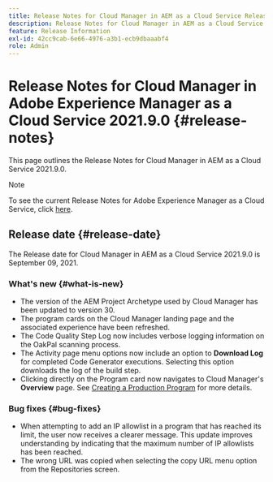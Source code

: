 ```yaml
---
title: Release Notes for Cloud Manager in AEM as a Cloud Service Release 2021.9.0
description: Release Notes for Cloud Manager in AEM as a Cloud Service Release 2021.9.0
feature: Release Information
exl-id: 42cc9cab-6e66-4976-a3b1-ecb9dbaaabf4
role: Admin
---
```

# Release Notes for Cloud Manager in Adobe Experience Manager as a Cloud Service 2021.9.0 {#release-notes}

This page outlines the Release Notes for Cloud Manager in AEM as a Cloud Service 2021.9.0.

>[!NOTE]
>To see the current Release Notes for Adobe Experience Manager as a Cloud Service, click [here](https://experienceleague.adobe.com/en/docs/experience-manager-cloud-service/content/release-notes/release-notes/release-notes-current).

## Release date {#release-date}

The Release date for Cloud Manager in AEM as a Cloud Service 2021.9.0 is September 09, 2021.

### What's new {#what-is-new}

* The version of the AEM Project Archetype used by Cloud Manager has been updated to version 30.
* The program cards on the Cloud Manager landing page and the associated experience have been refreshed.
* The Code Quality Step Log now includes verbose logging information on the OakPal scanning process.
* The Activity page menu options now include an option to **Download Log** for completed Code Generator executions. Selecting this option downloads the log of the build step.
* Clicking directly on the Program card now navigates to Cloud Manager's **Overview** page. See [Creating a Production Program](https://experienceleague.adobe.com/en/docs/experience-manager-cloud-service/content/implementing/using-cloud-manager/programs/creating-production-programs) for more details.

### Bug fixes {#bug-fixes}

* When attempting to add an IP allowlist in a program that has reached its limit, the user now receives a clearer message. This update improves understanding by indicating that the maximum number of IP allowlists has been reached.
* The wrong URL was copied when selecting the copy URL menu option from the Repositories screen. 


